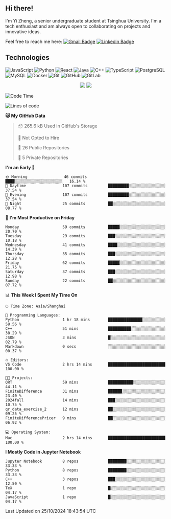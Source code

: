## Hi there!

I'm Yi Zheng, a senior undergraduate student at Tsinghua University. I'm a tech enthusiast and am always open to collaborating on projects and innovative ideas.

Feel free to reach me here: [![Gmail Badge](https://img.shields.io/badge/-zhengyi20thu@gmail.com-c14438?style=flat-square&logo=Gmail&logoColor=white&link=mailto:zhengyi20thu@gmail.com)](mailto:zhengyi20thu@gmail.com)
[![Linkedin Badge](https://img.shields.io/badge/-yizheng20-blue?style=flat-square&logo=Linkedin&logoColor=white&link=https://www.linkedin.com/in/yizheng20/)](https://www.linkedin.com/in/yi-zheng-mfe/)

## Technologies

![JavaScript](https://img.shields.io/badge/-JavaScript-black?style=flat-square&logo=javascript)
![Python](https://img.shields.io/badge/-Python-black?style=flat-square&logo=Python)
![React](https://img.shields.io/badge/-React-black?style=flat-square&logo=react)
![Java](https://img.shields.io/badge/-java-E34A86?style=flat-square&logo=java)
![C++](https://img.shields.io/badge/-C++-00599C?style=flat-square&logo=c)
![TypeScript](https://img.shields.io/badge/-TypeScript-007ACC?style=flat-square&logo=typescript)
![PostgreSQL](https://img.shields.io/badge/-PostgreSQL-336791?style=flat-square&logo=postgresql)
![MySQL](https://img.shields.io/badge/-MySQL-black?style=flat-square&logo=mysql)
![Docker](https://img.shields.io/badge/-Docker-black?style=flat-square&logo=docker)
![Git](https://img.shields.io/badge/-Git-black?style=flat-square&logo=git)
![GitHub](https://img.shields.io/badge/-GitHub-181717?style=flat-square&logo=github)
![GitLab](https://img.shields.io/badge/-GitLab-FCA121?style=flat-square&logo=gitlab)

<p align="center">
    <img src = "https://github-readme-stats.vercel.app/api?username=Zheng-Yi-git&show_icons=true&theme=yeblu&hide_border=true&count_private=true">
    <img src = "https://github-readme-stats.vercel.app/api/top-langs/?username=Zheng-Yi-git&hide=html,css&theme=yeblu&layout=compact&hide_border=true&count_private=true&langs_count=8">
</p>

<!--START_SECTION:waka-->
![Code Time](http://img.shields.io/badge/Code%20Time-1%2C126%20hrs%2048%20mins-blue)

![Lines of code](https://img.shields.io/badge/From%20Hello%20World%20I%27ve%20Written-2.6%20million%20lines%20of%20code-blue)

**🐱 My GitHub Data** 

> 📦 265.6 kB Used in GitHub's Storage 
 > 
> 🚫 Not Opted to Hire
 > 
> 📜 26 Public Repositories 
 > 
> 🔑 5 Private Repositories 
 > 
**I'm an Early 🐤** 

```text
🌞 Morning                46 commits          ████░░░░░░░░░░░░░░░░░░░░░   16.14 % 
🌆 Daytime                107 commits         █████████░░░░░░░░░░░░░░░░   37.54 % 
🌃 Evening                107 commits         █████████░░░░░░░░░░░░░░░░   37.54 % 
🌙 Night                  25 commits          ██░░░░░░░░░░░░░░░░░░░░░░░   08.77 % 
```
📅 **I'm Most Productive on Friday** 

```text
Monday                   59 commits          █████░░░░░░░░░░░░░░░░░░░░   20.70 % 
Tuesday                  29 commits          ███░░░░░░░░░░░░░░░░░░░░░░   10.18 % 
Wednesday                41 commits          ████░░░░░░░░░░░░░░░░░░░░░   14.39 % 
Thursday                 35 commits          ███░░░░░░░░░░░░░░░░░░░░░░   12.28 % 
Friday                   62 commits          █████░░░░░░░░░░░░░░░░░░░░   21.75 % 
Saturday                 37 commits          ███░░░░░░░░░░░░░░░░░░░░░░   12.98 % 
Sunday                   22 commits          ██░░░░░░░░░░░░░░░░░░░░░░░   07.72 % 
```


📊 **This Week I Spent My Time On** 

```text
🕑︎ Time Zone: Asia/Shanghai

💬 Programming Languages: 
Python                   1 hr 18 mins        ███████████████░░░░░░░░░░   58.56 % 
C++                      51 mins             ██████████░░░░░░░░░░░░░░░   38.29 % 
JSON                     3 mins              █░░░░░░░░░░░░░░░░░░░░░░░░   02.79 % 
Markdown                 0 secs              ░░░░░░░░░░░░░░░░░░░░░░░░░   00.37 % 

🔥 Editors: 
VS Code                  2 hrs 14 mins       █████████████████████████   100.00 % 

🐱‍💻 Projects: 
QRT                      59 mins             ███████████░░░░░░░░░░░░░░   44.11 % 
FiniteDifference         31 mins             ██████░░░░░░░░░░░░░░░░░░░   23.40 % 
2024fall                 14 mins             ███░░░░░░░░░░░░░░░░░░░░░░   10.75 % 
qr_data_exercise_2       12 mins             ██░░░░░░░░░░░░░░░░░░░░░░░   09.25 % 
FiniteDifferencePricer   9 mins              ██░░░░░░░░░░░░░░░░░░░░░░░   06.92 % 

💻 Operating System: 
Mac                      2 hrs 14 mins       █████████████████████████   100.00 % 
```

**I Mostly Code in Jupyter Notebook** 

```text
Jupyter Notebook         8 repos             ████████░░░░░░░░░░░░░░░░░   33.33 % 
Python                   8 repos             ████████░░░░░░░░░░░░░░░░░   33.33 % 
C++                      3 repos             ███░░░░░░░░░░░░░░░░░░░░░░   12.50 % 
TeX                      1 repo              █░░░░░░░░░░░░░░░░░░░░░░░░   04.17 % 
JavaScript               1 repo              █░░░░░░░░░░░░░░░░░░░░░░░░   04.17 % 
```




 Last Updated on 25/10/2024 18:43:54 UTC
<!--END_SECTION:waka-->
